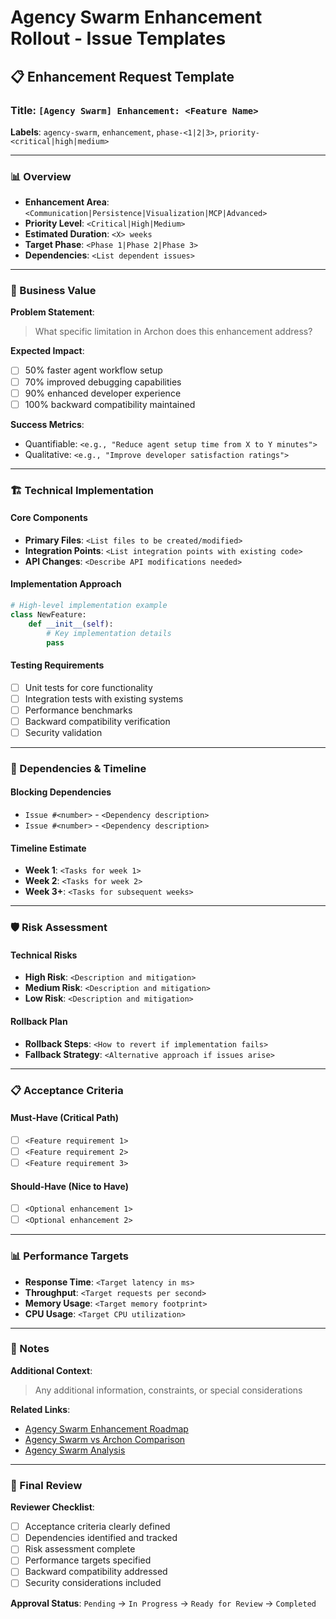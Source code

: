# Agency Swarm Enhancement Rollout - Issue Templates

## 📋 Enhancement Request Template

### Title: `[Agency Swarm] Enhancement: <Feature Name>`

**Labels**: `agency-swarm`, `enhancement`, `phase-<1|2|3>`, `priority-<critical|high|medium>`

---

### 📊 Overview
- **Enhancement Area**: `<Communication|Persistence|Visualization|MCP|Advanced>`
- **Priority Level**: `<Critical|High|Medium>`
- **Estimated Duration**: `<X> weeks`
- **Target Phase**: `<Phase 1|Phase 2|Phase 3>`
- **Dependencies**: `<List dependent issues>`

---

### 🎯 Business Value
**Problem Statement**:
> What specific limitation in Archon does this enhancement address?

**Expected Impact**:
- [ ] 50% faster agent workflow setup
- [ ] 70% improved debugging capabilities
- [ ] 90% enhanced developer experience
- [ ] 100% backward compatibility maintained

**Success Metrics**:
- Quantifiable: `<e.g., "Reduce agent setup time from X to Y minutes">`
- Qualitative: `<e.g., "Improve developer satisfaction ratings">`

---

### 🏗️ Technical Implementation

#### Core Components
- **Primary Files**: `<List files to be created/modified>`
- **Integration Points**: `<List integration points with existing code>`
- **API Changes**: `<Describe API modifications needed>`

#### Implementation Approach
```python
# High-level implementation example
class NewFeature:
    def __init__(self):
        # Key implementation details
        pass
```

#### Testing Requirements
- [ ] Unit tests for core functionality
- [ ] Integration tests with existing systems
- [ ] Performance benchmarks
- [ ] Backward compatibility verification
- [ ] Security validation

---

### 🔄 Dependencies & Timeline

#### Blocking Dependencies
- `Issue #<number>` - `<Dependency description>`
- `Issue #<number>` - `<Dependency description>`

#### Timeline Estimate
- **Week 1**: `<Tasks for week 1>`
- **Week 2**: `<Tasks for week 2>`
- **Week 3+**: `<Tasks for subsequent weeks>`

---

### 🛡️ Risk Assessment

#### Technical Risks
- **High Risk**: `<Description and mitigation>`
- **Medium Risk**: `<Description and mitigation>`
- **Low Risk**: `<Description and mitigation>`

#### Rollback Plan
- **Rollback Steps**: `<How to revert if implementation fails>`
- **Fallback Strategy**: `<Alternative approach if issues arise>`

---

### 📋 Acceptance Criteria

#### Must-Have (Critical Path)
- [ ] `<Feature requirement 1>`
- [ ] `<Feature requirement 2>`
- [ ] `<Feature requirement 3>`

#### Should-Have (Nice to Have)
- [ ] `<Optional enhancement 1>`
- [ ] `<Optional enhancement 2>`

---

### 📊 Performance Targets

- **Response Time**: `<Target latency in ms>`
- **Throughput**: `<Target requests per second>`
- **Memory Usage**: `<Target memory footprint>`
- **CPU Usage**: `<Target CPU utilization>`

---

### 📝 Notes

**Additional Context**:
> Any additional information, constraints, or special considerations

**Related Links**:
- [Agency Swarm Enhancement Roadmap](AGENCY_SWARM_ENHANCEMENT_ROADMAP.md)
- [Agency Swarm vs Archon Comparison](AGENCY_SWARM_VS_ARCHON_COMPARISON.md)
- [Agency Swarm Analysis](AGENCY_SWARM_ANALYSIS.md)

---

### 🎯 Final Review

**Reviewer Checklist**:
- [ ] Acceptance criteria clearly defined
- [ ] Dependencies identified and tracked
- [ ] Risk assessment complete
- [ ] Performance targets specified
- [ ] Backward compatibility addressed
- [ ] Security considerations included

**Approval Status**: `Pending` → `In Progress` → `Ready for Review` → `Completed`